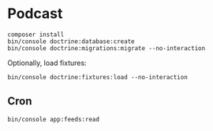 Podcast
=======

```
composer install
bin/console doctrine:database:create
bin/console doctrine:migrations:migrate --no-interaction
```

Optionally, load fixtures:

```
bin/console doctrine:fixtures:load --no-interaction
```


Cron
----

```
bin/console app:feeds:read
```
